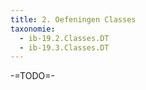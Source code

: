 ```yaml
---
title: 2. Oefeningen Classes
taxonomie:
  - ib-19.2.Classes.DT
  - ib-19.3.Classes.DT
---
```


-=TODO=-